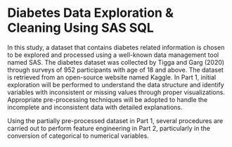 # Diabetes Data Exploration & Cleaning Using SAS SQL

In this study, a dataset that contains diabetes related information is chosen to be explored and processed using a well-known data management tool named SAS. The diabetes dataset was collected by Tigga and Garg (2020) through surveys of 952 participants with age of 18 and above. The dataset is retrieved from an open-source website named Kaggle. In Part 1, initial exploration will be performed to understand the data structure and identify variables with inconsistent or missing values through proper visualizations. Appropriate pre-processing techniques will be adopted to handle the incomplete and inconsistent data with detailed explanations. <br />

Using the partially pre-processed dataset in Part 1, several procedures are carried out to perform feature engineering in Part 2, particularly in the conversion of categorical to numerical variables. 
